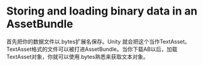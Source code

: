 # Storing and loading binary data in an AssetBundle

首先把你的数据文件以.bytes扩展名保存。Unity 就会把这个当作TextAsset。TextAsset格式的文件可以被打进AssetBundle。当你下载AB以后，加载TextAsset对象，你就可以使用.bytes熟悉来获取文本对象。

